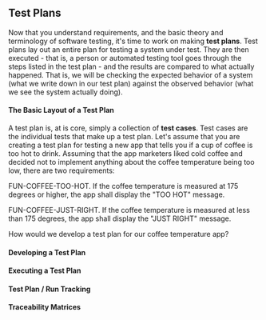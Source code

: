 ## Test Plans

Now that you understand requirements, and the basic theory and terminology of software testing, it's time to work on making __test plans__.  Test plans lay out an entire plan for testing a system under test.  They are then executed - that is, a person or automated testing tool goes through the steps listed in the test plan - and the results are compared to what actually happened.  That is, we will be checking the expected behavior of a system (what we write down in our test plan) against the observed behavior (what we see the system actually doing).

#### The Basic Layout of a Test Plan

A test plan is, at is core, simply a collection of __test cases__.  Test cases are the individual tests that make up a test plan.  Let's assume that you are creating a test plan for testing a new app that tells you if a cup of coffee is too hot to drink.  Assuming that the app marketers liked cold coffee and decided not to implement anything about the coffee temperature being too low, there are two requirements:

FUN-COFFEE-TOO-HOT. If the coffee temperature is measured at 175 degrees or higher, the app shall display the "TOO HOT" message.

FUN-COFFEE-JUST-RIGHT. If the coffee temperature is measured at less than 175 degrees, the app shall display the "JUST RIGHT" message.

How would we develop a test plan for our coffee temperature app?


#### Developing a Test Plan

#### Executing a Test Plan

#### Test Plan / Run Tracking

#### Traceability Matrices